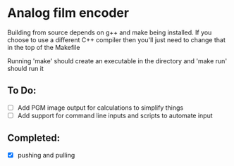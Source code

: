 # Analog film encoder

Building from source depends on g++ and make being installed. If you choose to use a different C++ compiler then you'll just need to change that in the top of the Makefile

Running 'make' should create an executable in the directory and 'make run' should run it

## To Do:
* [ ] Add PGM image output for calculations to simplify things
* [ ] Add support for command line inputs and scripts to automate input

## Completed:
* [x] pushing and pulling

